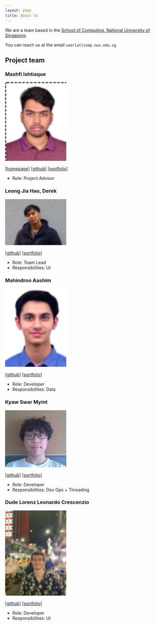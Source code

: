 ```yaml
---
layout: page
title: About Us
---
```


We are a team based in the [School of Computing, National University of Singapore](http://www.comp.nus.edu.sg).

You can reach us at the email `seer[at]comp.nus.edu.sg`

## Project team

### Mashfi Ishtiaque

<img src="docs/images/miffi.png" width="200px">

[[homepage](http://www.comp.nus.edu.sg/~damithch)]
[[github](https://github.com/miffi)]
[[portfolio](team/miffi.md)]

* Role: Project Advisor

### Leong Jia Hao, Derek

<img src="docs/images/derekljh.png" width="200px">

[[github](http://github.com/derekljh)]
[[portfolio](team/derekljh.md)]

* Role: Team Lead
* Responsibilities: UI

### Mahindroo Aashim

<img src="docs/images/radeon2525.png" width="200px">

[[github](http://github.com/radeon2525)] [[portfolio](team/radeon2525.md)]

* Role: Developer
* Responsibilities: Data

### Kyaw Swar Myint

<img src="docs/images/jukeboxk.png" width="200px">

[[github](http://github.com/jukeboxk)]
[[portfolio](team/jukeboxk.png.md)]

* Role: Developer
* Responsibilities: Dev Ops + Threading

### Dude Lorenz Leonardo Crescenzio

<img src="docs/images/the-dudeski.png" width="200px">

[[github](http://github.com/the-dudeski)]
[[portfolio](team/the-dudeski.md)]

* Role: Developer
* Responsibilities: UI
